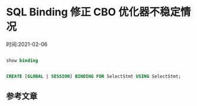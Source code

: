 # SQL Binding 修正 CBO 优化器不稳定情况
时间:2021-02-06   




```sql

show binding


CREATE [GLOBAL | SESSION] BINDING FOR SelectStmt USING SelectStmt;


```










## 参考文章









